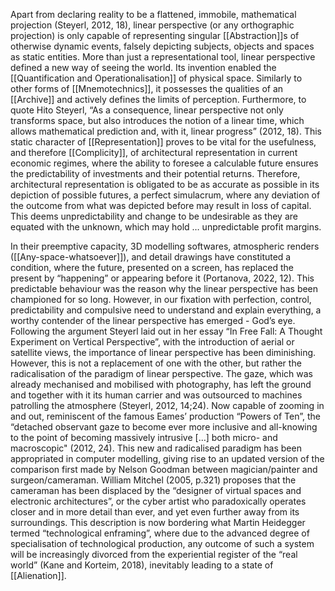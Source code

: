 Apart from declaring reality to be a flattened, immobile, mathematical projection  (Steyerl, 2012, 18), linear perspective (or any orthographic projection) is only capable of representing singular [[Abstraction]]s of otherwise dynamic events, falsely depicting subjects, objects and spaces as static entities. More than just a representational tool, linear perspective defined a new way of seeing the world. Its invention enabled the [[Quantification and Operationalisation]] of physical space. Similarly to other forms of [[Mnemotechnics]], it possesses the qualities of an [[Archive]] and actively defines the limits of perception. Furthermore, to quote Hito Steyerl, “As a consequence, linear perspective not only transforms space, but also introduces the notion of a linear time, which allows mathematical prediction and, with it, linear progress” (2012, 18). This static character of [[Representation]] proves to be vital for the usefulness, and therefore [[Complicity]], of architectural representation in current economic regimes, where the ability to foresee a calculable future ensures the predictability of investments and their potential returns. Therefore, architectural representation is obligated to be as accurate as possible in its depiction of possible futures, a perfect simulacrum, where any deviation of the outcome from what was depicted before may result in loss of capital. This deems unpredictability and change to be undesirable as they are equated with the unknown, which may hold … unpredictable profit margins. 

In their preemptive capacity, 3D modelling softwares, atmospheric renders ([[Any-space-whatsoever]]), and detail drawings have constituted a condition, where the future, presented on a screen, has replaced the present by “happening” or appearing before it (Portanova, 2022, 12). This predictable behaviour was the reason why the linear perspective has been championed for so long. However, in our fixation with perfection, control, predictability and compulsive need to understand and explain everything, a worthy contender of the linear perspective has emerged - God’s eye. Following the argument Steyerl laid out in her essay “In Free Fall: A Thought Experiment on Vertical Perspective”, with the introduction of aerial or satellite views, the importance of linear perspective has been diminishing. However, this is not a replacement of one with the other, but rather the radicalisation of the paradigm of linear perspective. The gaze, which was already mechanised and mobilised with photography, has left the ground and together with it its human carrier and was outsourced to machines patrolling the atmosphere (Steyerl, 2012, 14;24). Now capable of zooming in and out, reminiscent of the famous Eames’ production “Powers of Ten”, the “detached observant gaze to become ever more inclusive and all-knowing to the point of becoming massively intrusive […] both micro- and macroscopic" (2012, 24). This new and radicalised paradigm has been appropriated in computer modelling, giving rise to an updated version of the comparison first made by Nelson Goodman between magician/painter and surgeon/cameraman. William Mitchel (2005, p.321) proposes that the cameraman has been displaced by the “designer of virtual spaces and electronic architectures”, or the cyber artist who paradoxically operates closer and in more detail than ever, and yet even further away from its surroundings. This description is now bordering what Martin Heidegger termed “technological enframing”, where due to the advanced degree of specialisation of technological production, any outcome of such a system will be increasingly divorced from the experiential register of the “real world” (Kane and Korteim, 2018), inevitably leading to a state of [[Alienation]]. 
